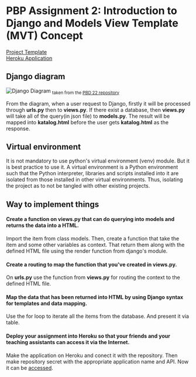 # PBP Assignment 2: Introduction to Django and Models View Template (MVT) Concept

[Project Template](https://github.com/pbp-fasilkom-ui/assignment-repository)<br/>
[Heroku Application](https://raaassignment2.herokuapp.com/katalog/)

## Django diagram

![Django Diagram](https://krify.co/wp-content/uploads/2019/06/Django-Work-flow.jpg)
<sub>taken from the [PBD 22 repository](https://pbp-fasilkom-ui.github.io/ganjil-2023/en/assignments/tutorial/tutorial-1)</sub>

   From the diagram, when a user request to Django, firstly it will be processed through **urls.py** then to **views.py**. If there exist a database, then **views.py** will take all of the query(in json file) to **models.py**. The result will be mapped into **katalog.html** before the user gets **katalog.html** as the response.

## Virtual environment

   It is not mandatory to use python's virtual environment (venv) module. But it is best practice to use it. A virtual environment is a Python environment such that the Python interpreter, libraries and scripts installed into it are isolated from those installed in other virtual environments. Thus, isolating the project as to not be tangled with other existing projects.


## Way to implement things

#### Create a function on views.py that can do querying into models and returns the data into a HTML.

   Import the item from class models. Then, create a function that take the item and some other variables as context. That return them along with the defined HTML file using the render function from django's module.

#### Create a routing to map the function that you've created in views.py.

   On **urls.py** use the function from **views.py** for routing the context to the defined HTML file.

#### Map the data that has been returned into HTML by using Django syntax for templates and data mapping.

   Use the for loop to iterate all the items from the database. And present it via table.

#### Deploy your assignment into Heroku so that your friends and your teaching assistants can access it via the Internet.

   Make the application on Heroku and conect it with the repository. Then make repository secret with the appropriate application name and API. Now it can be [accessed](https://raaassignment2.herokuapp.com/katalog/).

